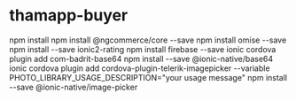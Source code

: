 # thamapp-buyer
npm install
npm install @ngcommerce/core --save
npm install omise --save
npm install --save ionic2-rating
npm install firebase --save
ionic cordova plugin add com-badrit-base64
npm install --save @ionic-native/base64
ionic cordova plugin add cordova-plugin-telerik-imagepicker --variable PHOTO_LIBRARY_USAGE_DESCRIPTION="your usage message"
npm install --save @ionic-native/image-picker